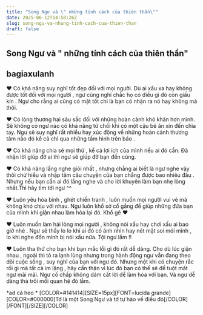 ```yaml
---
title: "Song Ngư và \" những tính cách của thiên thần\""
date: 2025-06-12T14:58:26Z
slug: song-ngu-va-nhung-tinh-cach-cua-thien-than
draft: false
---
```


## Song Ngư và " những tính cách của thiên thần"

## bagiaxulanh

♥ Có khả năng suy nghĩ tốt đẹp đối với mọi người. Dù ai xấu xa hay không được tốt đối với mọi người , ngư cũng nghĩ chắc họ có điều gì đó còn giấu kín . Ngư cho rằng ai cũng có mặt tốt chỉ là
bạn có nhận ra nó hay không mà thôi.
 
♥ Có lòng thương hại sâu sắc đối với những hoàn cảnh khó khăn hơn mình. Sẽ không có ngư nào có khả năng từ chối khi có một cậu bé ăn xin đến chìa tay. Ngư sẽ suy nghĩ rất nhiều hay xúc động về những hoàn cảnh thương tâm nào đó kể cả chỉ qua những tấm hình trên báo .
 
♥ Có khả năng chia sẽ mọi thứ , kể cả lợi ích của mình nếu ai đó cần. Đã nhận lời giúp đỡ ai thì ngư sẽ giúp đỡ bạn đến cùng.
 
♥ Có khả năng lắng nghe giỏi nhất , nhưng chẳng ai biết là ngư nghe vậy thôi chứ hiểu và nhập tâm câu chuyện của bạn chẳng được bao nhiêu đâu . Nhưng nếu bạn cần ai đó lắng nghe và cho lời khuyên làm bạn nhẹ lòng nhất.Thì hãy tìm tới ngư ^^
 
♥ Luôn yêu hòa bình , ghét chiến tranh , luôn muốn mọi người vui vẻ mà không khó chịu với nhau. Ngư luôn khổ sở cố gắng để giúp những đứa bạn của mình khi giận nhau làm hòa lại đó. Khổ gê ♥
 
♥ Luôn muốn làm hài lòng mọi người , không nói xấu hay chơi xấu ai bao giờ nhé . Ngư sẽ thấy lo lo khi ai đó có ánh nhìn hay nét mặt soi mói mình , lo khi nghe đồn mình bị nói xấu nữa. Tội ngư lắm !!
 
♥ Luôn tha thứ cho bạn khi bạn mắc lỗi gì đó rất dễ dàng. Cho dù lúc giận nhau , ngoài thì tỏ ra lạnh lùng nhưng trong hành động ngư vẫn đang theo dõi cuộc sống , suy nghĩ của bạn với ngư đó. Nhưng một khi có chuyện rắc rối gì mà tất cả im lặng , hãy cẩn thận vì lúc đó bạn có thể sẽ để tuột mất ngư mãi mãi. Ngư cố chấp không dám cất lời để làm hòa với bạn. Và ngư dễ dàng thả trôi mối quan hệ đó lắm.
 
 
 
*ad cá heo *
[COLOR=#141414][SIZE=15px][FONT=lucida grande][COLOR=#000000]Tớ là một Song Ngư và tớ tự hào về điều đó[/COLOR][/FONT][/SIZE][/COLOR]